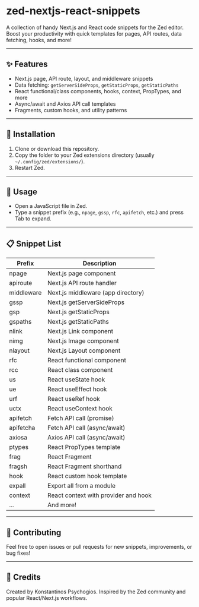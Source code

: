 # zed-nextjs-react-snippets

A collection of handy Next.js and React code snippets for the Zed editor.
Boost your productivity with quick templates for pages, API routes, data fetching, hooks, and more!

---

## ✨ Features

- Next.js page, API route, layout, and middleware snippets
- Data fetching: `getServerSideProps`, `getStaticProps`, `getStaticPaths`
- React functional/class components, hooks, context, PropTypes, and more
- Async/await and Axios API call templates
- Fragments, custom hooks, and utility patterns

---

## 🚀 Installation

1. Clone or download this repository.
2. Copy the folder to your Zed extensions directory (usually `~/.config/zed/extensions/`).
3. Restart Zed.

---

## 📝 Usage

- Open a JavaScript file in Zed.
- Type a snippet prefix (e.g., `npage`, `gssp`, `rfc`, `apifetch`, etc.) and press Tab to expand.

---

## 📋 Snippet List

| Prefix      | Description                                 |
|-------------|---------------------------------------------|
| npage       | Next.js page component                      |
| apiroute    | Next.js API route handler                   |
| middleware  | Next.js middleware (app directory)          |
| gssp        | Next.js getServerSideProps                  |
| gsp         | Next.js getStaticProps                      |
| gspaths     | Next.js getStaticPaths                      |
| nlink       | Next.js Link component                      |
| nimg        | Next.js Image component                     |
| nlayout     | Next.js Layout component                    |
| rfc         | React functional component                  |
| rcc         | React class component                       |
| us          | React useState hook                         |
| ue          | React useEffect hook                        |
| urf         | React useRef hook                           |
| uctx        | React useContext hook                       |
| apifetch    | Fetch API call (promise)                    |
| apifetcha   | Fetch API call (async/await)                |
| axiosa      | Axios API call (async/await)                |
| ptypes      | React PropTypes template                    |
| frag        | React Fragment                              |
| fragsh      | React Fragment shorthand                    |
| hook        | React custom hook template                  |
| expall      | Export all from a module                    |
| context     | React context with provider and hook        |
| ...         | And more!                                   |

---

## 🤝 Contributing

Feel free to open issues or pull requests for new snippets, improvements, or bug fixes!

---

## 📢 Credits

Created by Konstantinos Psychogios.
Inspired by the Zed community and popular React/Next.js workflows.
